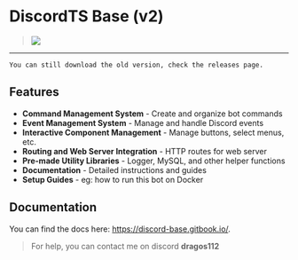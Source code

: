 # DiscordTS Base (v2)
>![](https://i.imgur.com/IVkYa2f.png)

------------
`You can still download the old version, check the releases page.`
## Features
- **Command Management System** - Create and organize bot commands
- **Event Management System** - Manage and handle Discord events
- **Interactive Component Management** - Manage buttons, select menus, etc.
- **Routing and Web Server Integration** - HTTP routes for web server
- **Pre-made Utility Libraries** - Logger, MySQL, and other helper functions
- **Documentation** - Detailed instructions and guides
- **Setup Guides** - eg: how to run this bot on Docker

## Documentation
You can find the docs here: https://discord-base.gitbook.io/.
> For help, you can contact me on discord **dragos112**